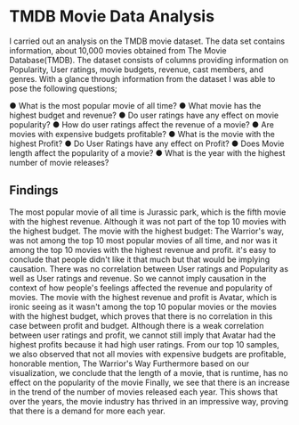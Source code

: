 # TMDB Movie Data Analysis

I carried out an analysis on the TMDB movie dataset. The data set contains information,
about 10,000 movies obtained from The Movie Database(TMDB). The dataset consists of
columns providing information on Popularity, User ratings, movie budgets, revenue, cast
members, and genres. With a glance through information from the dataset I was able to pose
the following questions;

● What is the most popular movie of all time?
● What movie has the highest budget and revenue?
● Do user ratings have any effect on movie popularity?
● How do user ratings affect the revenue of a movie?
● Are movies with expensive budgets profitable?
● What is the movie with the highest Profit?
● Do User Ratings have any effect on Profit?
● Does Movie length affect the popularity of a movie?
● What is the year with the highest number of movie releases?

## Findings

The most popular movie of all time is Jurassic park, which is the fifth movie
with the highest revenue. Although it was not part of the top 10 movies with
the highest budget.
The movie with the highest budget: The Warrior's way, was not among the
top 10 most popular movies of all time, and nor was it among the top 10
movies with the highest revenue and profit. it's easy to conclude that people
didn't like it that much but that would be implying causation.
There was no correlation between User ratings and Popularity as well as
User ratings and revenue. So we cannot imply causation in the context of
how people's feelings affected the revenue and popularity of movies.
The movie with the highest revenue and profit is Avatar, which is ironic
seeing as it wasn't among the top 10 popular movies or the movies with the
highest budget, which proves that there is no correlation in this case
between profit and budget. Although there is a weak correlation between
user ratings and profit, we cannot still imply that Avatar had the highest
profits because it had high user ratings.
From our top 10 samples, we also observed that not all movies with
expensive budgets are profitable, honorable mention, The Warrior's Way
Furthermore based on our visualization, we conclude that the length of a
movie, that is runtime, has no effect on the popularity of the movie
Finally, we see that there is an increase in the trend of the number of movies
released each year. This shows that over the years, the movie industry has
thrived in an impressive way, proving that there is a demand for more each
year.
